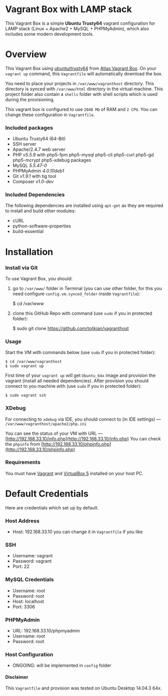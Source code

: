 # Vagrant Box with LAMP stack

This Vagrant Box is a simple __Ubuntu Trusty64__ vagrant configuration for LAMP stack (Linux + Apache2 + MySQL + PHPMyAdmin), which also includes some modern development tools.

# Overview
This Vagrant Box using [ubuntu/trusty64](https://atlas.hashicorp.com/ubuntu/boxes/trusty64) from [Atlas Vagrant Box](https://atlas.hashicorp.com/boxes/search?utm_source=vagrantcloud.com&vagrantcloud=1).
  On your `vagrant up` command, this `Vagrantfile` will automatically download the box.

  You need to place your projects in `/var/www/vagranthost` directory. This directory is synced with `/var/www/html` directory in the virtual machine. 
  This project folder also contain a `shells` folder with shell scripts which is used during the provisioning. 

This vagrant box is configured to use `2048 Mb` of RAM and `2 CPU`. You can change these configuration in `Vagrantfile`.
 
### Included packages

- Ubuntu Trusty64 (64-Bit)
- SSH server
- Apache/2.4.7 web server
- PHP _v5.5.9_ with php5-fpm php5-mysql php5-cli php5-curl php5-gd php5-mcrypt php5-xdebug packages
- MySQL _5.5.47-0_
- PHPMyAdmin _4.0.10deb1_
- Git _v1.9.1_ with tig tool
- Composer _v1.0-dev_

### Included Dependencies
The following dependencies are installed using `apt-get` as they are required to install and build other modules:

- cURL
- python-software-properties
- build-essential

# Installation

### Install via Git
To use Vagrant Box, you should:
1) go to `/var/www/` folder in Terminal (you can use other folder, for this you need configure `config.vm.synced_folder` inside `Vagrantfile`):

    $ cd /var/www
    
2) clone this GitHub Repo with command (use `sudo` if you in protected folder):

    $ sudo git clone https://github.com/tolikjan/vagranthost

### Usage
Start the VM with commands below (use `sudo` if you in protected folder):

    $ cd /var/www/vagranthost
    $ sudo vagrant up

First time of your `vagrant up` will get `Ubuntu_64x` image and provision the vagrant (install all needed dependencies).
After provision you should connect to you machine with (use `sudo` if you in protected folder):

    $ sudo vagrant ssh

### XDebug
For connecting to `xdebug` via IDE, you should connect to (in IDE settings) — `/var/www/vagranthost/apache2/php.ini`

You can see the status of your VM with URL — [http://192.168.33.10/info.php](http://192.168.33.10/info.php)
You can check the `phpinfo` from  [http://192.168.33.10/phpinfo.php](http://192.168.33.10/phpinfo.php)

### Requirements
You must have [Vagrant](http://vagrantup.com) and [VirtualBox 5](https://www.virtualbox.org) installed on your host PC.

# Default Credentials
Here are credentials which set up by default.

### Host Address
- Host: 192.168.33.10
you can change it in `Vagrantfile` if you like
 
### SSH
- Username: vagrant
- Password: vagrant
- Port: 22

### MySQL Credentials
- Username: root
- Password: root
- Host: localhost
- Port: 3306

### PHPMyAdmin
- URL: 192.168.33.10/phpmyadmin
- Username: root
- Password: root

### Host Configuration
- ONGOING: will be implemented in `config` folder

#### Disclaimer
This `Vagrantfile` and provision was tested on Ubuntu Desktop 14.04.3 64x.
